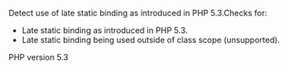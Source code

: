 Detect use of late static binding as introduced in PHP 5.3.Checks for:
- Late static binding as introduced in PHP 5.3.
- Late static binding being used outside of class scope (unsupported).

PHP version 5.3